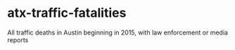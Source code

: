 # atx-traffic-fatalities
All traffic deaths in Austin beginning in 2015, with law enforcement or media reports
